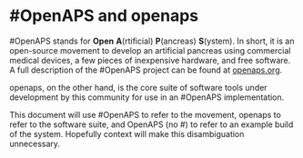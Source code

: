 # #OpenAPS and openaps

\#OpenAPS stands for **Open** **A**(rtificial) **P**(ancreas) **S**(ystem). In short, it is an open-source movement to develop an artificial pancreas using commercial medical devices, a few pieces of inexpensive hardware, and free software. A full description of the \#OpenAPS project can be found at [openaps.org](http://openaps.org/).  

openaps, on the other hand, is the core suite of software tools under development by this community for use in an #OpenAPS implementation.

This document will use \#OpenAPS to refer to the movement, openaps to refer to the software suite, and OpenAPS (no \#) to refer to an example build of the system. Hopefully context will make this disambiguation unnecessary.